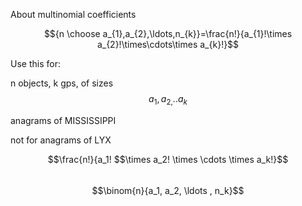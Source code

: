 ---
---

About multinomial coefficients


$${n \choose a_{1},a_{2},\ldots,n_{k}}=\frac{n!}{a_{1}!\times a_{2}!\times\cdots\times a_{k}!}$$

Use this for:

n objects, k gps, of sizes $$a_{1},a_{2,}..a_{k}$$

anagrams of MISSISSIPPI

not for anagrams of LYX

$$\frac{n!}{a_1! $$\times a_2! \times \cdots \times a_k!}$$  
$$\binom{n}{a_1, a_2, \ldots , n_k}$$
